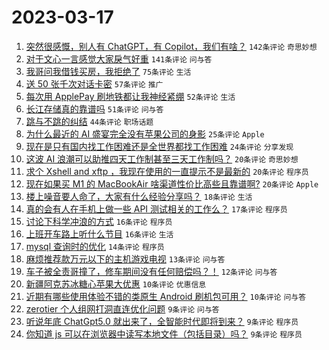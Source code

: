 # 2023-03-17

1. [突然很感慨，别人有 ChatGPT，有 Copilot，我们有啥？](https://www.v2ex.com/t/924746) `142条评论` `奇思妙想`
1. [对于文心一言感觉大家戾气好重](https://www.v2ex.com/t/924741) `141条评论` `问与答`
1. [我哥问我借钱买房，我拒绝了](https://www.v2ex.com/t/924735) `75条评论` `生活`
1. [送 50 张千次对话卡密](https://www.v2ex.com/t/924713) `57条评论` `推广`
1. [每次用 ApplePay 刷地铁都让我神经紧绷](https://www.v2ex.com/t/924739) `52条评论` `生活`
1. [长江存储真的靠谱吗](https://www.v2ex.com/t/924773) `51条评论` `问与答`
1. [跳与不跳的纠结](https://www.v2ex.com/t/924777) `44条评论` `职场话题`
1. [为什么最近的 AI 盛宴完全没有苹果公司的身影](https://www.v2ex.com/t/924794) `25条评论` `Apple`
1. [现在是只有国内找工作困难还是全世界都找工作困难](https://www.v2ex.com/t/924760) `24条评论` `分享发现`
1. [这波 AI 浪潮可以助推四天工作制甚至三天工作制吗？](https://www.v2ex.com/t/924810) `20条评论` `奇思妙想`
1. [求个 Xshell and xftp ，我现在使用的一直提示不是最新的](https://www.v2ex.com/t/924761) `20条评论` `程序员`
1. [现在如果买 M1 的 MacBookAir 啥渠道性价比高些且靠谱啊?](https://www.v2ex.com/t/924733) `20条评论` `Apple`
1. [楼上噪音要人命了，大家有什么经验分享吗？](https://www.v2ex.com/t/924786) `18条评论` `生活`
1. [真的会有人在手机上做一些 API 测试相关的工作么？](https://www.v2ex.com/t/924782) `17条评论` `程序员`
1. [讨论下科学冲浪的方式](https://www.v2ex.com/t/924791) `16条评论` `程序员`
1. [上班开车路上听什么节目](https://www.v2ex.com/t/924756) `16条评论` `生活`
1. [mysql 查询时的优化](https://www.v2ex.com/t/924774) `14条评论` `程序员`
1. [麻烦推荐款万元以下的主机游戏电视](https://www.v2ex.com/t/924714) `13条评论` `问与答`
1. [车子被全责哥撞了，修车期间没有任何赔偿吗？！](https://www.v2ex.com/t/924781) `12条评论` `问与答`
1. [新疆阿克苏冰糖心苹果大优惠](https://www.v2ex.com/t/924743) `10条评论` `优惠信息`
1. [近期有哪些使用体验不错的类原生 Android 刷机包可用？](https://www.v2ex.com/t/924718) `10条评论` `问与答`
1. [zerotier 个人组网打洞直连优化问题](https://www.v2ex.com/t/924788) `9条评论` `问与答`
1. [听说年底 ChatGpt5.0 就出来了，全智能时代即将到来？](https://www.v2ex.com/t/924728) `9条评论` `程序员`
1. [你知道 js 可以在浏览器中读写本地文件（包括目录）吗？](https://www.v2ex.com/t/924721) `9条评论` `程序员`
